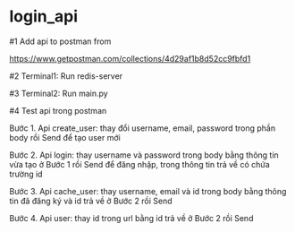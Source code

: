 # login_api

#1 Add api to postman from 

https://www.getpostman.com/collections/4d29af1b8d52cc9fbfd1

#2 Terminal1: Run redis-server

#3 Terminal2: Run main.py

#4 Test api trong postman

Bước 1. Api create_user: thay đổi username, email, password trong phần body rồi Send để tạo user mới

Bước 2. Api login: thay username và password trong body bằng thông tin vừa tạo ở Bước 1 rồi Send để đăng nhập, trong thông tin trả về có chứa trường id

Bước 3. Api cache_user: thay username, email và id trong body bằng thông tin đã đăng ký và id trả về ở Bước 2 rồi Send

Bước 4. Api user: thay id trong url bằng id trả về ở Bước 2 rồi Send
